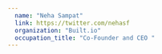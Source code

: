 ```yaml
---
  name: "Neha Sampat"
  link: https://twitter.com/nehasf
  organization: "Built.io"
  occupation_title: "Co-Founder and CEO "
---
```

